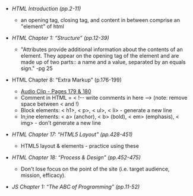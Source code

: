 * *HTML Introduction (pp.2-11)*
  * an opening tag, closing tag, and content in between comprise an "element" of html

* *HTML Chapter 1: “Structure” (pp.12-39)*
  * "Attributes provide additional information about the contents of an element. They appear on the opening tag of the element and are made up of two parts:: a name and a value, separated by an equals sign." -pg 25

* HTML Chapter 8: “Extra Markup” (p.176-199)
  * [Audio Clip - Pages 179 & 180](HTMLCSSpgs179-180.mp3)
  * Comment in HTML = < !-- write comments in here --> (note: remove space between < and !)
  * Block elements: < h1>, < p>, < ul>, < li> - generate a new line
  * In;ine elements: < a> (anchor), < b> (bold), < em> (emphasis), < img> - don't generate a new line

* *HTML Chapter 17: “HTML5 Layout” (pp.428-451)*
  * HTML5 layout & elements - practice using these
 
* *HTML Chapter 18: “Process & Design” (pp.452-475)*
  * Don't lose focus on the point of the site (i.e. target audience, mission, efficacy).
 
* *JS Chapter 1: “The ABC of Programming” (pp.11-52)*

